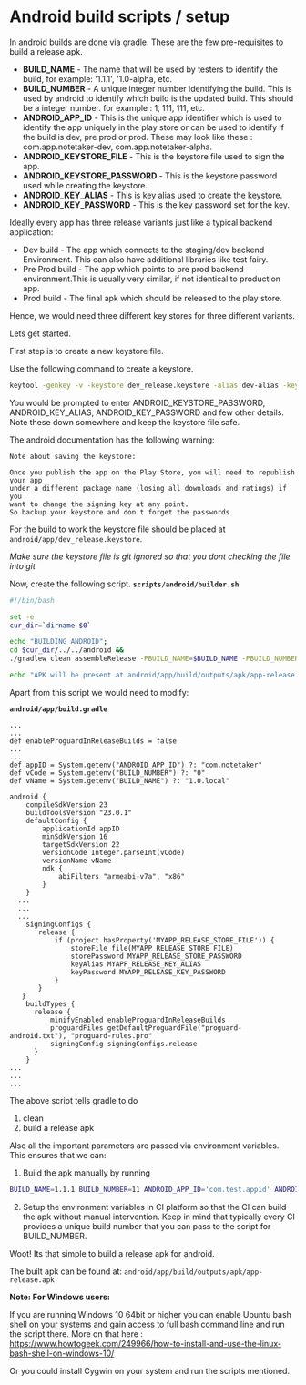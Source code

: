# Android build scripts / setup

In android builds are done via gradle.
These are the few pre-requisites to build a release apk.
 - **BUILD_NAME** - The name that will be used by testers to identify the build, for example: '1.1.1', '1.0-alpha, etc.
 - **BUILD_NUMBER** - A unique integer number identifying the build. This is used by android to identify which build is the updated build. This should be a integer number. for example : 1, 111, 111, etc.
 - **ANDROID_APP_ID** - This is the unique app identifier which is used to identify the app uniquely in the play store or can be used to identify if the build is dev, pre prod or prod. These may look like these : com.app.notetaker-dev, com.app.notetaker-alpha.
 - **ANDROID_KEYSTORE_FILE** - This is the keystore file used to sign the app.
 - **ANDROID_KEYSTORE_PASSWORD** - This is the keystore password used while creating the keystore.
 - **ANDROID_KEY_ALIAS** - This is key alias used to create the keystore.
 - **ANDROID_KEY_PASSWORD** - This is the key password set for the key.

Ideally every app has three release variants just like a typical backend application:
- Dev build - The app which connects to the staging/dev backend Environment. This can also have additional libraries like test fairy.
- Pre Prod build - The app which points to pre prod backend environment.This is usually very similar, if not identical to  production app.
- Prod build - The final apk which should be released to the play store.

Hence, we would need three different key stores for three different variants.

Lets get started.

First step is to create a new keystore file.

Use the following command to create a keystore.
```sh
keytool -genkey -v -keystore dev_release.keystore -alias dev-alias -keyalg RSA -keysize 2048 -validity 10000
```
You would be prompted to enter ANDROID_KEYSTORE_PASSWORD, ANDROID_KEY_ALIAS, ANDROID_KEY_PASSWORD and few other details.
Note these down somewhere and keep the keystore file safe.

The android documentation has the following warning:
```
Note about saving the keystore:

Once you publish the app on the Play Store, you will need to republish your app
under a different package name (losing all downloads and ratings) if you
want to change the signing key at any point.
So backup your keystore and don't forget the passwords.
```

For the build to work the keystore file should be placed at `android/app/dev_release.keystore`.

*Make sure the keystore file is git ignored so that you dont checking the file into git*

Now, create the following script.
**`scripts/android/builder.sh`**

```sh
#!/bin/bash

set -e
cur_dir=`dirname $0`

echo "BUILDING ANDROID";
cd $cur_dir/../../android &&
./gradlew clean assembleRelease -PBUILD_NAME=$BUILD_NAME -PBUILD_NUMBER=$BUILD_NUMBER -PANDROID_APP_ID=$ANDROID_APP_ID -PMYAPP_RELEASE_STORE_FILE=$ANDROID_KEYSTORE_FILE -PMYAPP_RELEASE_KEY_ALIAS=$ANDROID_KEY_ALIAS -PMYAPP_RELEASE_STORE_PASSWORD=$ANDROID_KEYSTORE_PASSWORD -PMYAPP_RELEASE_KEY_PASSWORD=$ANDROID_KEY_PASSWORD && cd ..

echo "APK will be present at android/app/build/outputs/apk/app-release.apk"
```

Apart from this script we would need to modify:

**`android/app/build.gradle`**
```
...
...
def enableProguardInReleaseBuilds = false
...
...
def appID = System.getenv("ANDROID_APP_ID") ?: "com.notetaker"
def vCode = System.getenv("BUILD_NUMBER") ?: "0"
def vName = System.getenv("BUILD_NAME") ?: "1.0.local"

android {
    compileSdkVersion 23
    buildToolsVersion "23.0.1"
    defaultConfig {
        applicationId appID
        minSdkVersion 16
        targetSdkVersion 22
        versionCode Integer.parseInt(vCode)
        versionName vName
        ndk {
            abiFilters "armeabi-v7a", "x86"
        }
    }
  ...
  ...
  ...
    signingConfigs {
       release {
           if (project.hasProperty('MYAPP_RELEASE_STORE_FILE')) {
               storeFile file(MYAPP_RELEASE_STORE_FILE)
               storePassword MYAPP_RELEASE_STORE_PASSWORD
               keyAlias MYAPP_RELEASE_KEY_ALIAS
               keyPassword MYAPP_RELEASE_KEY_PASSWORD
           }
       }
   }
    buildTypes {
      release {
          minifyEnabled enableProguardInReleaseBuilds
          proguardFiles getDefaultProguardFile("proguard-android.txt"), "proguard-rules.pro"
          signingConfig signingConfigs.release
      }
    }
...
...
...

```

The above script tells gradle to do
1. clean
2. build a release apk

Also all the important parameters are passed via environment variables.
This ensures that we can:
1. Build the apk manually by running

  ```sh
  BUILD_NAME=1.1.1 BUILD_NUMBER=11 ANDROID_APP_ID='com.test.appid' ANDROID_KEYSTORE_FILE='dev_release.keystore' ANDROID_KEY_ALIAS='dev-alias' ANDROID_KEYSTORE_PASSWORD=<PASSOWORD> ANDROID_KEY_PASSWORD=<PASSWORD> sh ./scripts/android/builder.sh
  ```

2. Setup the environment variables in CI platform so that the CI can build the apk without manual intervention. Keep in mind that typically every CI provides a unique build number that you can pass to the script for BUILD_NUMBER.

Woot! Its that simple to build a release apk for android.

The built apk can be found at: `android/app/build/outputs/apk/app-release.apk`

**Note: For Windows users:**

If you are running Windows 10 64bit or higher you can enable Ubuntu bash shell on your systems and gain access to full bash command line and run the script there.
More on that here : https://www.howtogeek.com/249966/how-to-install-and-use-the-linux-bash-shell-on-windows-10/

Or you could install Cygwin on your system and run the scripts mentioned.

